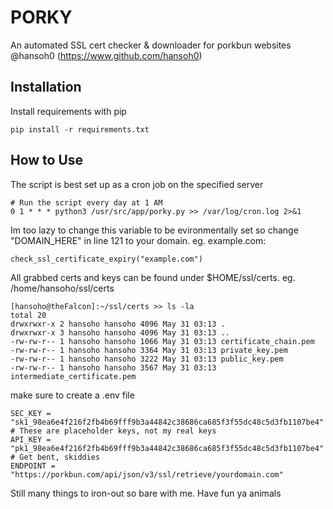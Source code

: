 
# PORKY

An automated SSL cert checker & downloader for porkbun websites @hansoh0 (https://www.github.com/hansoh0)

## Installation

Install requirements with pip

```
pip install -r requirements.txt
```
## How to Use
The script is best set up as a cron job on the specified server
```
# Run the script every day at 1 AM                                                                                                                                                                         
0 1 * * * python3 /usr/src/app/porky.py >> /var/log/cron.log 2>&1
```
Im too lazy to change this variable to be evironmentally set so change "DOMAIN_HERE" in line 121 to your domain. eg. example.com:
```
check_ssl_certificate_expiry("example.com") 
```
All grabbed certs and keys can be found under $HOME/ssl/certs. eg. /home/hansoho/ssl/certs
```
[hansoho@theFalcon]:~/ssl/certs >> ls -la                                                                                                                                                            
total 20                                                                                                                                                                                                   
drwxrwxr-x 2 hansoho hansoho 4096 May 31 03:13 .                                                                                                                                                     
drwxrwxr-x 3 hansoho hansoho 4096 May 31 03:13 ..                                                                                                                                                    
-rw-rw-r-- 1 hansoho hansoho 1066 May 31 03:13 certificate_chain.pem                                                                                                                                 
-rw-rw-r-- 1 hansoho hansoho 3364 May 31 03:13 private_key.pem                                                                                                                                       
-rw-rw-r-- 1 hansoho hansoho 3222 May 31 03:13 public_key.pem
-rw-rw-r-- 1 hansoho hansoho 3567 May 31 03:13 intermediate_certificate.pem
```
make sure to create a .env file
```
SEC_KEY = "sk1_98ea6e4f216f2fb4b69fff9b3a44842c38686ca685f3f55dc48c5d3fb1107be4"  # These are placeholder keys, not my real keys                                                                                                                         
API_KEY = "pk1_98ea6e4f216f2fb4b69fff9b3a44842c38686ca685f3f55dc48c5d3fb1107be4"  # Get bent, skiddies                                                                           
ENDPOINT = "https://porkbun.com/api/json/v3/ssl/retrieve/yourdomain.com"      
```
Still many things to iron-out so bare with me.
Have fun ya animals
